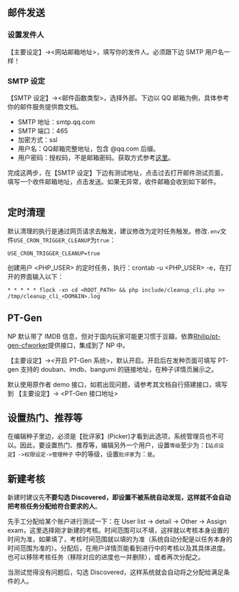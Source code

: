 <InArticleAdsense
    data-ad-client="ca-pub-5801780876442364"
    data-ad-slot="3630490768">
</InArticleAdsense>

## 邮件发送

### 设置发件人

【主要设定】-><网站邮箱地址>，填写你的发件人。必须跟下边 SMTP 用户名一样！

### SMTP 设定

【SMTP 设定】-><邮件函数类型>，选择外部。下边以 QQ 邮箱为例，具体参考你的邮件服务提供商文档。
- SMTP 地址：smtp.qq.com
- SMTP 端口：465
- 加密方式：ssl
- 用户名：QQ邮箱完整地址，包含 @qq.com 后缀。
- 用户密码：授权码，不是邮箱密码。获取方式参考[这里](https://service.mail.qq.com/cgi-bin/help?subtype=1&&id=28&&no=1001256)。

完成这两步，在【SMTP 设定】下边有测试地址，点击过去打开邮件测试页面，填写一个收件邮箱地址，点击发送。如果无异常，收件邮箱会收到如下邮件。

<img :src="$withBase('/images/nexus_email_test.png')">

## 定时清理
默认清理的执行是通过网页请求去触发，建议修改为定时任务触发。修改`.env`文件`USE_CRON_TRIGGER_CLEANUP`为`true`：
```
USE_CRON_TRIGGER_CLEANUP=true
```
创建用户 <PHP_USER> 的定时任务，执行：crontab -u <PHP_USER> -e，在打开的界面输入以下：
```
* * * * * flock -xn cd <ROOT_PATH> && php include/cleanup_cli.php >> /tmp/cleanup_cli_<DOMAIN>.log
```
## PT-Gen

NP 默认带了 IMDB 信息，但对于国内玩家可能更习惯于豆瓣。依靠[Rhilip/pt-gen-cfworker](https://github.com/Rhilip/pt-gen-cfworker)提供接口，集成到了 NP 中。

【主要设定】-><开启 PT-Gen 系统>，默认开启。开启后在发种页面可填写 PT-gen 支持的 douban、imdb、bangumi 的链接地址，在种子详情页展示之。

默认使用原作者 demo 接口，如若出现问题，请参考其文档自行搭建接口，填写到 【主要设定】-> <PT-Gen 接口地址>

## 设置热门、推荐等

在编辑种子里边，必须是【批评家】(Picker)才看到此选项，系统管理员也不可以。因此，要设置热门、推荐等，编辑另外一个用户，设置`等级`至少为：`【站点设定】->权限设定->管理种子` 中的等级，设置`批评家`为：`是`。

## 新建考核

新建时建议先**不要勾选 Discovered，即设置不被系统自动发现，这样就不会自动把考核任务分配给符合要求的人**。  

先手工分配给某个账户进行测试一下：在 User list -> detail -> Other -> Assign exam，这里选择刚才新建的考核。时间范围可以不填，这样就以考核本身设置的时间为准，如果填了，考核时间范围就以填的为准（系统自动分配是以任务本身的时间范围为准的）。分配后，在用户详情页能看到进行中的考核以及其具体进度。也可以移除考核任务（移除对应的进度也一并删除），或者再次分配之。  

当测试觉得没有问题后，勾选 Discovered，这样系统就会自动将之分配给满足条件的人。


